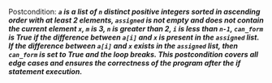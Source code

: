 Postcondition: ***`a` is a list of `n` distinct positive integers sorted in ascending order with at least 2 elements, `assigned` is not empty and does not contain the current element `x`, `m` is 3, `n` is greater than 2, `i` is less than `n-1`, `can_form` is True if the difference between `a[i]` and `x` is present in the `assigned` list. If the difference between `a[i]` and `x` exists in the `assigned` list, then `can_form` is set to True and the loop breaks. This postcondition covers all edge cases and ensures the correctness of the program after the if statement execution.***